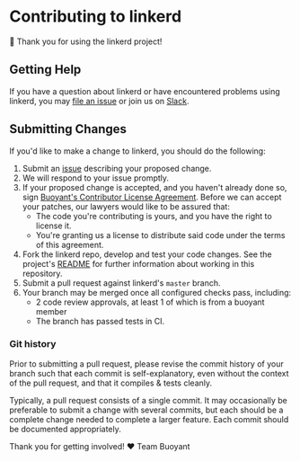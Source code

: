 # Contributing to linkerd #

:balloon: Thank you for using the linkerd project!

## Getting Help ##

If you have a question about linkerd or have encountered problems
using linkerd, you may [file an issue][issue] or join us on
[Slack][slack].

## Submitting Changes ##

If you'd like to make a change to linkerd, you should do the
following:

1. Submit an [issue][issue] describing your proposed change.
2. We will respond to your issue promptly.
3. If your proposed change is accepted, and you haven't already done
so, sign [Buoyant's Contributor License Agreement][cla].  Before we
can accept your patches, our lawyers would like to be assured that:
    - The code you're contributing is yours, and you have the right to
    license it.
    - You're granting us a license to distribute said code under the
    terms of this agreement.
4. Fork the linkerd repo, develop and test your code
changes. See the project's [README](README.md) for further information
about working in this repository.
5. Submit a pull request against linkerd's `master` branch.
6. Your branch may be merged once all configured checks pass,
including:
    - 2 code review approvals, at least 1 of which is from a buoyant member
    - The branch has passed tests in CI.

### Git history ###

Prior to submitting a pull request, please revise the commit history
of your branch such that each commit is self-explanatory, even without
the context of the pull request, and that it compiles & tests
cleanly.

Typically, a pull request consists of a single commit.  It may
occasionally be preferable to submit a change with several commits,
but each should be a complete change needed to complete a larger
feature.  Each commit should be documented appropriately.

Thank you for getting involved!
:heart: Team Buoyant

[cla]: https://buoyant.io/cla/
[issue]: https://github.com/buoyantio/linkerd/issues/new
[slack]: http://slack.linkerd.io/
